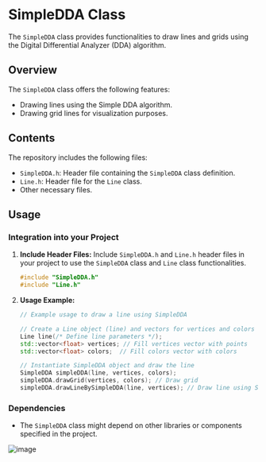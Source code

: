 # SimpleDDA Class

The `SimpleDDA` class provides functionalities to draw lines and grids using the Digital Differential Analyzer (DDA) algorithm.

## Overview

The `SimpleDDA` class offers the following features:

- Drawing lines using the Simple DDA algorithm.
- Drawing grid lines for visualization purposes.

## Contents

The repository includes the following files:

- `SimpleDDA.h`: Header file containing the `SimpleDDA` class definition.
- `Line.h`: Header file for the `Line` class.
- Other necessary files.

## Usage

### Integration into your Project

1. **Include Header Files:** Include `SimpleDDA.h` and `Line.h` header files in your project to use the `SimpleDDA` class and `Line` class functionalities.

    ```cpp
    #include "SimpleDDA.h"
    #include "Line.h"
    ```

2. **Usage Example:**

    ```cpp
    // Example usage to draw a line using SimpleDDA

    // Create a Line object (line) and vectors for vertices and colors
    Line line(/* Define line parameters */);
    std::vector<float> vertices; // Fill vertices vector with points
    std::vector<float> colors;  // Fill colors vector with colors

    // Instantiate SimpleDDA object and draw the line
    SimpleDDA simpleDDA(line, vertices, colors);
    simpleDDA.drawGrid(vertices, colors); // Draw grid
    simpleDDA.drawLineBySimpleDDA(line, vertices); // Draw line using Simple DDA algorithm
    ```

### Dependencies

- The `SimpleDDA` class might depend on other libraries or components specified in the project.

![image](https://github.com/shwetacctech/visualizer_dda_bresenham/assets/149310316/07222d4c-ff23-497b-812e-23b3afbe86d6)
